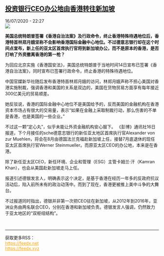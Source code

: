<!--1594936564000-->
[投资银行CEO办公地由香港转往新加坡](http://www.rfi.fr//cn/%E4%B8%AD%E5%9B%BD/20200716-%E6%8A%95%E8%B5%84%E9%93%B6%E8%A1%8Cceo%E5%8A%9E%E5%85%AC%E5%9C%B0%E7%94%B1%E9%A6%99%E6%B8%AF%E8%BD%AC%E5%BE%80%E6%96%B0%E5%8A%A0%E5%9D%A1)
------

<div>16/07/2020 - 22:27</div><img src="https://s.rfi.fr/media/display/d462c364-16c6-11ea-b2b2-005056a99247/w:310/p:16x9/Deutsche%20Bank.jpg"><p><strong>美国总统特朗普签署《香港自治法案》及行政命令，终止香港特殊待遇地位后，香港特首林郑月娥坚称不会影响香港国际金融中心地位。不过德意志银行却在这个时间点宣布，新上任的亚太区首席执行官将到新加坡办公，而不是原本的香港，是否打响了外资撤离香港的第一枪？</strong></p><div class="t-content__body u-clearfix"><div class="m-interstitial"></div><p>为回应北京实施《香港国安法》，美国总统特朗普于当地时间14日宣布已签署《香港自治法案》，同时宣布已签署行政命令，终止香港的特殊待遇地位。</p><p>中国官媒新华社随后发布香港特首林郑月娥的访问，林郑月娥声称不担心美国对香港实施制裁，强调香港和美国的关系是双边的，美国在货物贸易方面享有每年接近300亿美元的贸易顺差。</p><p>她反驳说，香港的国际金融中心地位不是美国给予的，反而美国的金融机构在香港资本市场占有很大的交易量，表示“如果在金融上采取制裁行动，那么伤害的不单是香港，也是美国的一些企业。”</p><p>不过这一颗“定心丸”，似乎未能让外资金融机构安心服下。 《彭博》通讯社16日报道，下个月接任的sche德意志银行的新任亚太地区首席执行官Alexander von zur Muehlen，将会在8月由德国法兰克福赴新加坡上任，接替7月底退休的现任亚太区首席执行官Werner Steinmueller。而原亚太区CEO的办公地，本来是在香港。</p><p>除了新任亚太区CEO，新任环境、企业和管理（ESG）主管卡姆兰·汗（Kamran Khan），也会从美国赴新加坡走马上任。</p><p>报道引述德银发言人，明确表示这个决定，是基于香港在经历一年多的反政府抗议活动后，陷入前所未有的政治动荡中。而到了现在，香港更被推上美中斗争的大舞台。</p><p>不过报道同时指出，德银并非第一次把CEO驻在新加坡，从2012年到2016年，亚洲业务由两名联合CEO，分别在香港和新加坡负责。德银发言人强调，仍然致力于亚太地区的“双枢纽结构”。</p><div class="o-self-promo o-self-promo--nl o-self-promo--hidden" data-selfpromo-newsletter></div><div class="o-self-promo o-self-promo--app o-self-promo--hidden" data-selfpromo-app></div></div><br><hr><div>获取更多RSS：<br><a href="https://feedx.net" style="color:orange" target="_blank">https://feedx.net</a> <br><a href="https://feedx.xyz" style="color:orange" target="_blank">https://feedx.xyz</a><br></div>
